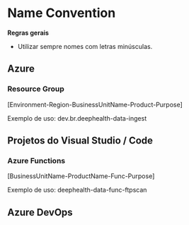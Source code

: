 # Name Convention

**Regras gerais**

- Utilizar sempre nomes com letras minúsculas.

## Azure

### Resource Group

[Environment-Region-BusinessUnitName-Product-Purpose]

Exemplo de uso: dev.br.deephealth-data-ingest

## Projetos do Visual Studio  / Code

### Azure Functions

[BusinessUnitName-ProductName-Func-Purpose]

Exemplo de uso: deephealth-data-func-ftpscan

## Azure DevOps
